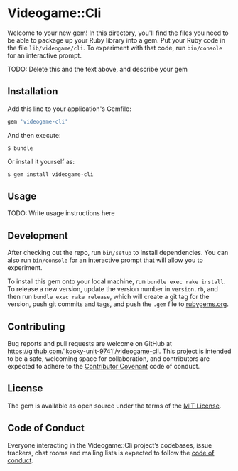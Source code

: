 # Videogame::Cli

Welcome to your new gem! In this directory, you'll find the files you need to be able to package up your Ruby library into a gem. Put your Ruby code in the file `lib/videogame/cli`. To experiment with that code, run `bin/console` for an interactive prompt.

TODO: Delete this and the text above, and describe your gem

## Installation

Add this line to your application's Gemfile:

```ruby
gem 'videogame-cli'
```

And then execute:

    $ bundle

Or install it yourself as:

    $ gem install videogame-cli

## Usage

TODO: Write usage instructions here

## Development

After checking out the repo, run `bin/setup` to install dependencies. You can also run `bin/console` for an interactive prompt that will allow you to experiment.

To install this gem onto your local machine, run `bundle exec rake install`. To release a new version, update the version number in `version.rb`, and then run `bundle exec rake release`, which will create a git tag for the version, push git commits and tags, and push the `.gem` file to [rubygems.org](https://rubygems.org).

## Contributing

Bug reports and pull requests are welcome on GitHub at https://github.com/'kooky-unit-9741'/videogame-cli. This project is intended to be a safe, welcoming space for collaboration, and contributors are expected to adhere to the [Contributor Covenant](http://contributor-covenant.org) code of conduct.

## License

The gem is available as open source under the terms of the [MIT License](https://opensource.org/licenses/MIT).

## Code of Conduct

Everyone interacting in the Videogame::Cli project’s codebases, issue trackers, chat rooms and mailing lists is expected to follow the [code of conduct](https://github.com/'kooky-unit-9741'/videogame-cli/blob/master/CODE_OF_CONDUCT.md).
